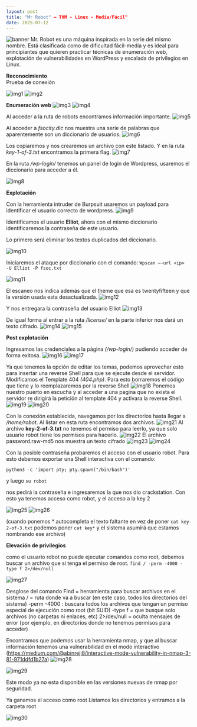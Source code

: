 ```yaml
---
layout: post
title: "Mr Robot" – THM - Linux - Media/Fácil"
date: 2025-07-12
---
```

![banner](/secnotes/assets/img/mr_robot/banner.png)
Mr. Robot es una máquina inspirada en la serie del mismo nombre. Está clasificada como de dificultad fácil-media y es ideal para principiantes que quieren practicar técnicas de enumeración web, explotación de vulnerabilidades en WordPress y escalada de privilegios en Linux.

**Reconocimiento**  
Prueba de conexión

 ![img1](/secnotes/assets/img/mr_robot/1.png)
 ![img2](/secnotes/assets/img/mr_robot/2.png)
 
**Enumeración web**
 ![img3](/secnotes/assets/img/mr_robot/3.png)
 ![img4](/secnotes/assets/img/mr_robot/4.png)
 
Al acceder a la ruta de robots encontramos información importante.
 ![img5](/secnotes/assets/img/mr_robot/5.png)
 
Al acceder a _fsocity.dic_ nos muestra una serie de palabras que aparentemente son un diccionario de usuarios.
 ![img6](/secnotes/assets/img/mr_robot/6.png)
 
Los copiaremos y nos crearemos un archivo con este listado. Y en la ruta _key-1-of-3.txt_ encontramos la primera flag.
 ![img7](/secnotes/assets/img/mr_robot/7.png)
 
En la ruta _/wp-login/_ tenemos un panel de login de Wordpress, usaremos el diccionario para acceder a él.
 
 ![img8](/secnotes/assets/img/mr_robot/8.png)


**Explotación**

Con la herramienta intruder de Burpsuit usaremos un payload para identificar el usuario correcto de wordpress. 
 ![img9](/secnotes/assets/img/mr_robot/9.png)
 

Identificamos el usuario **Elliot**, ahora con el mismo diccionario identificaremos la contraseña de este usuario.

Lo primero será eliminar los textos duplicados del diccionario.

 ![img10](/secnotes/assets/img/mr_robot/10.png)
 
Iniciaremos el ataque por diccionario con el comando:
`Wpscan –-url <ip>  -U Elliot -P fsoc.txt`

 ![img11](/secnotes/assets/img/mr_robot/11.png)
 
El escaneo nos indica además que el theme que esa es twentyfifteen y que la versión usada esta desactualizada.
 ![img12](/secnotes/assets/img/mr_robot/12.png)
 
Y nos entregara la contraseña del usuario Elliot 
 ![img13](/secnotes/assets/img/mr_robot/13.png)
 
De igual forma al entrar a la ruta _/license/_ en la parte inferior nos dará un texto cifrado.
 ![img14](/secnotes/assets/img/mr_robot/14.png)
  ![img15](/secnotes/assets/img/mr_robot/15.png)
 
**Post explotación**

Ingresamos las credenciales a la página _(/wp-login/)_ pudiendo acceder de forma exitosa.
 ![img16](/secnotes/assets/img/mr_robot/16.png)
 ![img17](/secnotes/assets/img/mr_robot/17.png)
  
Ya que tenemos la opción de editar los temas, podemos aprovechar esto para insertar una reverse Shell para que se ejecute desde el servidor.
Modificamos el Template 404 _(404.php)_. Para esto borraremos el código que tiene y lo reemplazaremos por la reverse Shell 
  ![img18](/secnotes/assets/img/mr_robot/18.png)
Ponemos nuestro puerto en escucha y al acceder a una pagina que no exista el servidor re dirigirá la petición al template 404 y activara la reverse Shell.
 ![img19](/secnotes/assets/img/mr_robot/19.png)
 ![img20](/secnotes/assets/img/mr_robot/20.png)
  
Con la conexión establecida, navegamos por los directorios hasta llegar a _/home/robot_. Al listar en esta ruta encontramos dos archivos.
 ![img21](/secnotes/assets/img/mr_robot/21.png)
Al archivo **key-2-of-3.txt** no tenemos el permiso para leerlo, ya que solo usuario robot tiene los permisos para hacerlo.
  ![img22](/secnotes/assets/img/mr_robot/22.png)
El archivo password.raw-md5 nos muestra un texto cifrado
![img23](/secnotes/assets/img/mr_robot/23.png) 
![img24](/secnotes/assets/img/mr_robot/24.png)

Con la posible contraseña probaremos el acceso con el usuario robot. Para esto debemos exportar una Shell interactiva con el comando:

`python3 -c 'import pty; pty.spawn("/bin/bash")'`

y luego `su robot`

nos pedirá la contraseña e ingresaremos la que nos dio crackstation. 
Con esto ya tenemos acceso como robot, y el acceso a la key 2

  ![img25](/secnotes/assets/img/mr_robot/25.png)
  ![img26](/secnotes/assets/img/mr_robot/26.png)
  
(cuando ponemos * autocompleta el texto faltante en vez de poner `cat key-2-of-3.txt` podemos poner `cat key*`  y el sistema asumirá que estamos nombrando ese archivo)

**Elevación de privilegios**

como el usuario robot no puede ejecutar comandos como root, debemos buscar un archivo que si tenga el permiso de root.
`find / -perm -4000 -type f 2>/dev/null`

 ![img27](/secnotes/assets/img/mr_robot/27.png)
 
Desglose del comando
Find = herramienta para buscar archivos en el sistema
/ = ruta donde va a buscar (en este caso, todos los directorios del sistema)
-perm -4000 : buscara todos los archivos que tengan un permiso especial de ejecución como root (bit SUID)
-type f = que busque solo archivos (no carpetas ni enlaces, etc)
2>/dev/null = oculta mensajes de error (por ejemplo, en directorios donde no tenemos permisos para acceder)


Encontramos que podemos usar la herramienta nmap, y que al buscar información tenemos una vulnerabilidad en el modo interactivo 
(https://medium.com/@abinreji8/interactive-mode-vulnerability-in-nmap-3-81-971ddfd1b27a)
  ![img28](/secnotes/assets/img/mr_robot/28.png)

   ![img29](/secnotes/assets/img/mr_robot/29.png)

 
Este modo ya no esta disponible en las versiones nuevas de nmap por seguridad.

 
Ya ganamos el acceso como root
Listamos los directorios y entramos a la carpeta root 

 ![img30](/secnotes/assets/img/mr_robot/30.png)
 

 


